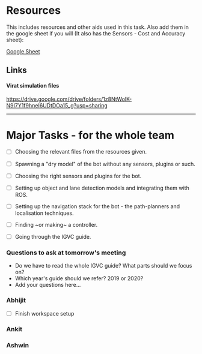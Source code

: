# Resources
This includes resources and other aids used in this task. 
Also add them in the google sheet if you will (It also has the Sensors - Cost and Accuracy sheet):

[Google Sheet](https://docs.google.com/spreadsheets/d/1677pbPVrC0k_S-_Ag4LNA7e_MAPI6DYkt85SMPdUM4o/edit?usp=sharing)

Links
-----

#### Virat simulation files
https://drive.google.com/drive/folders/1z8NtWolK-N9I7Y1f9hneI6UDtDOa15_g?usp=sharing

------

# Major Tasks - for the whole team

- [ ] Choosing the relevant files from the resources given.
- [ ] Spawning a "dry model" of the bot without any sensors, plugins or such.
- [ ] Choosing the right sensors and plugins for the bot.
- [ ] Setting up object and lane detection models and integrating them with ROS.
- [ ] Setting up the navigation stack for the bot - the path-planners and localisation techniques.
- [ ] Finding ~or making~ a controller.  

- [ ] Going through the IGVC guide. 

### Questions to ask at tomorrow's meeting  

- Do we have to read the whole IGVC guide? What parts should we focus on?
- Which year's guide should we refer? 2019 or 2020?
- Add your questions here...


### Abhijit
- [ ] Finish workspace setup

### Ankit

### Ashwin
